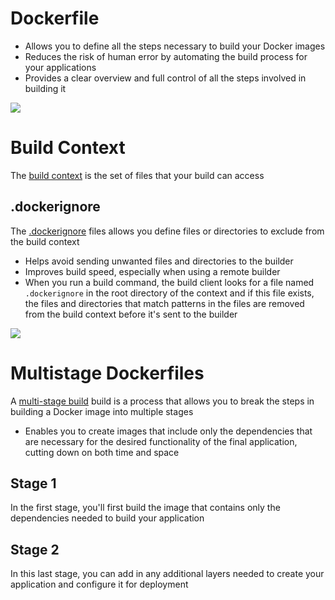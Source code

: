 # Dockerfile 

* Allows you to define all the steps necessary to build your Docker images
* Reduces the risk of human error by automating the build process for your applications
* Provides a clear overview and full control of all the steps involved in building it

![](https://github.com/JonmarCorpuz/SecondBrain/blob/main/Assets/Whitespace.png)

# Build Context

The [build context](https://docs.docker.com/build/concepts/context/#what-is-a-build-context) is the set of files that your build can access

## .dockerignore

The [.dockerignore](https://docs.docker.com/build/concepts/context/#dockerignore-files) files allows you define files or directories to exclude from the build context

* Helps avoid sending unwanted files and directories to the builder
* Improves build speed, especially when using a remote builder
* When you run a build command, the build client looks for a file named `.dockerignore` in the root directory of the context and if this file exists, the files and directories that match patterns in the files are removed from the build context before it's sent to the builder

![](https://github.com/JonmarCorpuz/SecondBrain/blob/main/Assets/Whitespace.png)

# Multistage Dockerfiles

A [multi-stage build](https://dev.to/pavanbelagatti/what-are-multi-stage-docker-builds-1mi9#:~:text=A%20multi%2Dstage%20build%20is,on%20both%20time%20and%20space.) build is a process that allows you to break the steps in building a Docker image into multiple stages

* Enables you to create images that include only the dependencies that are necessary for the desired functionality of the final application, cutting down on both time and space

## Stage 1

In the first stage, you'll first build the image that contains only the dependencies needed to build your application

## Stage 2

In this last stage, you can add in any additional layers needed to create your application and configure it for deployment
